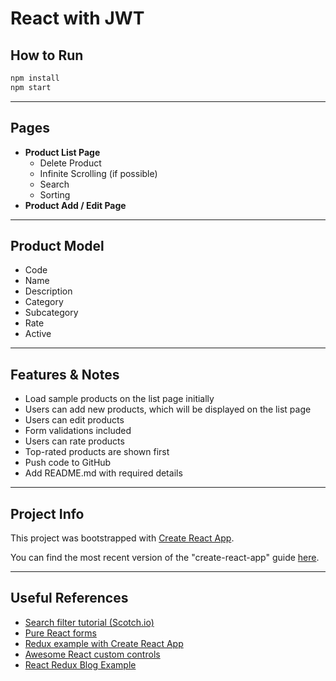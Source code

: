 # React with JWT

## How to Run

```bash
npm install
npm start
```

---

## Pages

- **Product List Page**
  - Delete Product
  - Infinite Scrolling (if possible)
  - Search
  - Sorting
- **Product Add / Edit Page**

---

## Product Model

- Code
- Name
- Description
- Category
- Subcategory
- Rate
- Active

---

## Features & Notes

- Load sample products on the list page initially
- Users can add new products, which will be displayed on the list page
- Users can edit products
- Form validations included
- Users can rate products
- Top-rated products are shown first
- Push code to GitHub
- Add README.md with required details

---

## Project Info

This project was bootstrapped with [Create React App](https://github.com/facebookincubator/create-react-app).

You can find the most recent version of the "create-react-app" guide [here](https://github.com/facebookincubator/create-react-app/blob/master/packages/react-scripts/template/README.md).

---

## Useful References

- [Search filter tutorial (Scotch.io)](https://scotch.io/tutorials/learning-react-getting-started-and-concepts)
- [Pure React forms](http://jamesknelson.com/learn-raw-react-ridiculously-simple-forms/)
- [Redux example with Create React App](https://github.com/reactjs/redux/tree/master/examples/todos)
- [Awesome React custom controls](https://github.com/enaqx/awesome-react)
- [React Redux Blog Example](https://github.com/rajaraodv/react-redux-blog.git)

